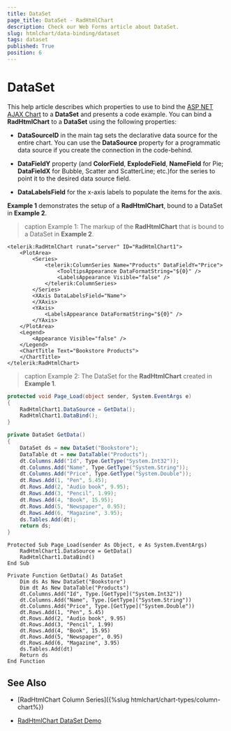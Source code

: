 ```yaml
---
title: DataSet
page_title: DataSet - RadHtmlChart
description: Check our Web Forms article about DataSet.
slug: htmlchart/data-binding/dataset
tags: dataset
published: True
position: 6
---
```


# DataSet

This help article describes which properties to use to bind the [ASP NET AJAX Chart](https://www.telerik.com/products/aspnet-ajax/html-chart.aspx) to a **DataSet** and presents a code example. You can bind a **RadHtmlChart** to a **DataSet** using the following properties:

* **DataSourceID** in the main tag sets the declarative data source for the entire chart. You can use	the **DataSource** property for a programmatic data source if you create the connection in the code-behind.

* **DataFieldY** property (and **ColorField**, **ExplodeField**, **NameField** for Pie; **DataFieldX** for Bubble, Scatter and ScatterLine; etc.)for the series to point it to the desired data source field.

* **DataLabelsField** for the x-axis labels to populate the items for the axis.

**Example 1** demonstrates the setup of a **RadHtmlChart**, bound to a DataSet in **Example 2**.

>caption Example 1: The markup of the **RadHtmlChart** that is bound to a DataSet in **Example 2**.

````ASP.NET
<telerik:RadHtmlChart runat="server" ID="RadHtmlChart1">
	<PlotArea>
		<Series>
			<telerik:ColumnSeries Name="Products" DataFieldY="Price">
				<TooltipsAppearance DataFormatString="${0}" />
				<LabelsAppearance Visible="false" />
			</telerik:ColumnSeries>
		</Series>
		<XAxis DataLabelsField="Name">
		</XAxis>
		<YAxis>
			<LabelsAppearance DataFormatString="${0}" />
		</YAxis>
	</PlotArea>
	<Legend>
		<Appearance Visible="false" />
	</Legend>
	<ChartTitle Text="Bookstore Products">
	</ChartTitle>
</telerik:RadHtmlChart>
````


>caption Example 2: The DataSet for the **RadHtmlChart** created in **Example 1**.


````C#
protected void Page_Load(object sender, System.EventArgs e)
{
	RadHtmlChart1.DataSource = GetData();
	RadHtmlChart1.DataBind();
}

private DataSet GetData()
{
	DataSet ds = new DataSet("Bookstore");
	DataTable dt = new DataTable("Products");
	dt.Columns.Add("Id", Type.GetType("System.Int32"));
	dt.Columns.Add("Name", Type.GetType("System.String"));
	dt.Columns.Add("Price", Type.GetType("System.Double"));
	dt.Rows.Add(1, "Pen", 5.45);
	dt.Rows.Add(2, "Audio book", 9.95);
	dt.Rows.Add(3, "Pencil", 1.99);
	dt.Rows.Add(4, "Book", 15.95);
	dt.Rows.Add(5, "Newspaper", 0.95);
	dt.Rows.Add(6, "Magazine", 3.95);
	ds.Tables.Add(dt);
	return ds;
}
````
````VB
Protected Sub Page_Load(sender As Object, e As System.EventArgs)
	RadHtmlChart1.DataSource = GetData()
	RadHtmlChart1.DataBind()
End Sub

Private Function GetData() As DataSet
	Dim ds As New DataSet("Bookstore")
	Dim dt As New DataTable("Products")
	dt.Columns.Add("Id", Type.[GetType]("System.Int32"))
	dt.Columns.Add("Name", Type.[GetType]("System.String"))
	dt.Columns.Add("Price", Type.[GetType]("System.Double"))
	dt.Rows.Add(1, "Pen", 5.45)
	dt.Rows.Add(2, "Audio book", 9.95)
	dt.Rows.Add(3, "Pencil", 1.99)
	dt.Rows.Add(4, "Book", 15.95)
	dt.Rows.Add(5, "Newspaper", 0.95)
	dt.Rows.Add(6, "Magazine", 3.95)
	ds.Tables.Add(dt)
	Return ds
End Function
````

## See Also

 * [RadHtmlChart Column Series]({%slug htmlchart/chart-types/column-chart%})

 * [RadHtmlChart DataSet Demo](https://demos.telerik.com/aspnet-ajax/htmlchart/examples/databinding/bindtodataset/defaultcs.aspx)
